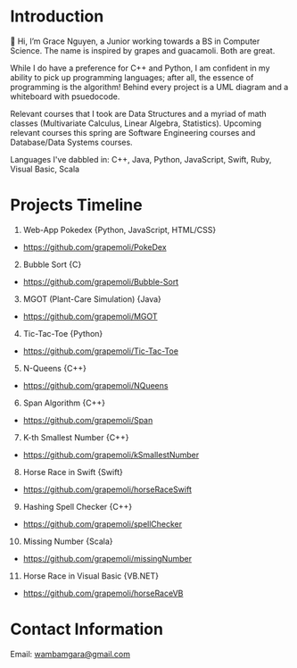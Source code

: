 # Introduction
👋 Hi, I’m Grace Nguyen, a Junior working towards a BS in Computer Science. The name is inspired by grapes and guacamoli. Both are great.

While I do have a preference for C++ and Python, I am confident in my ability to pick up programming languages; after all, the essence of programming is the algorithm! Behind every project is a UML diagram and a whiteboard with psuedocode.

Relevant courses that I took are Data Structures and a myriad of math classes (Multivariate Calculus, Linear Algebra, Statistics). Upcoming relevant courses this spring are Software Engineering courses and Database/Data Systems courses.

Languages I've dabbled in: C++, Java, Python, JavaScript, Swift, Ruby, Visual Basic, Scala


# Projects Timeline
1. Web-App Pokedex  {Python, JavaScript, HTML/CSS}
  - https://github.com/grapemoli/PokeDex
2. Bubble Sort {C}
  - https://github.com/grapemoli/Bubble-Sort
3. MGOT (Plant-Care Simulation) {Java}
  - https://github.com/grapemoli/MGOT
4. Tic-Tac-Toe {Python}
  - https://github.com/grapemoli/Tic-Tac-Toe
5. N-Queens {C++}
- https://github.com/grapemoli/NQueens
6. Span Algorithm {C++}
- https://github.com/grapemoli/Span
7. K-th Smallest Number {C++}
- https://github.com/grapemoli/kSmallestNumber
8. Horse Race in Swift {Swift}
- https://github.com/grapemoli/horseRaceSwift
9. Hashing Spell Checker {C++}
- https://github.com/grapemoli/spellChecker
10. Missing Number {Scala}
- https://github.com/grapemoli/missingNumber
11. Horse Race in Visual Basic {VB.NET}
- https://github.com/grapemoli/horseRaceVB

# Contact Information
Email: wambamgara@gmail.com
